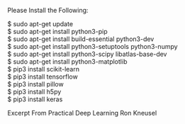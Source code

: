 
Please Install the Following:

$ sudo apt-get update <br>
$ sudo apt-get install python3-pip <br>
$ sudo apt-get install build-essential python3-dev <br>
$ sudo apt-get install python3-setuptools python3-numpy <br>
$ sudo apt-get install python3-scipy libatlas-base-dev <br>
$ sudo apt-get install python3-matplotlib <br>
$ pip3 install scikit-learn <br>
$ pip3 install tensorflow <br>
$ pip3 install pillow <br>
$ pip3 install h5py <br>
$ pip3 install keras <br>

Excerpt From
Practical Deep Learning
Ron Kneusel
